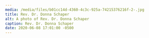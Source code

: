 ```yaml
---
media: /media/files/b01cc14d-4360-4c3c-925a-74215376216f-2-.jpg
title: Rev. Dr. Donna Schaper
alt: A photo of Rev. Dr. Donna Schaper
caption: Rev. Dr. Donna Schaper
date: 2020-06-08 17:01:00 -0500
---
```

